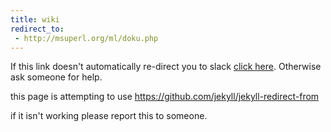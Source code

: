 ```yaml
---
title: wiki
redirect_to:
 - http://msuperl.org/ml/doku.php
---
```


If this link doesn't automatically re-direct you to slack [click here](http://msuperl.org/ml/doku.php). Otherwise ask someone for help.

this page is attempting to use https://github.com/jekyll/jekyll-redirect-from

if it isn't working please report this to someone.
